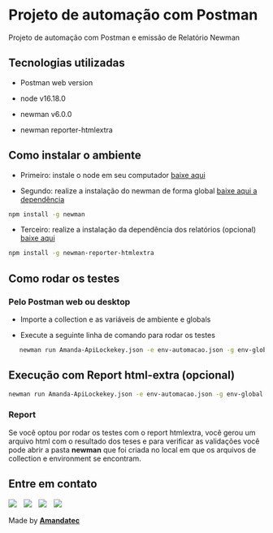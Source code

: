 # Projeto de automação com Postman

Projeto de automação com Postman e emissão de Relatório Newman

## Tecnologias utilizadas

- Postman web version

- node v16.18.0

- newman v6.0.0

- newman reporter-htmlextra

## Como instalar o ambiente

- Primeiro: instale o node em seu computador [baixe aqui](https://nodejs.org/en/download)

- Segundo: realize a instalação do newman de forma global [baixe aqui a dependência](https://www.npmjs.com/package/newman)

```bash
npm install -g newman
```

- Terceiro: realize a instalação da dependência dos relatórios (opcional) 
 [baixe aqui](https://www.npmjs.com/package/newman-reporter-htmlextra)

```bash
npm install -g newman-reporter-htmlextra
```

## Como rodar os testes

### Pelo Postman web ou desktop

- Importe a collection e as variáveis de ambiente e globals

- Execute a seguinte linha de comando para rodar os testes

 ```bash
    newman run Amanda-ApiLockekey.json -e env-automacao.json -g env-global.json -r cli
  ```

## Execução com Report html-extra (opcional)

```bash
newman run Amanda-ApiLockekey.json -e env-automacao.json -g env-global.json -r htmlextra
```

### Report

Se você optou por rodar os testes com o report htmlextra, você gerou um arquivo html com o resultado dos teses e para verificar as validações você pode abrir a pasta **newman** que foi criada no local em que os arquivos de collection e environment se encontram.

## Entre em contato

  <a href="https://www.linkedin.com/in/amandaoliveira--/" style="margin-right: 1vw" target="_blank"><img src="https://img.shields.io/badge/-LinkedIn-%230077B5?style=for-the-badge&logo=linkedin&logoColor=white" target="_blank"></a>
  <a href="http://discordapp.com/users/Amandatec#4699" style="margin-right: 1vw"  target="_blank"><img src="https://img.shields.io/badge/Discord-7289DA?style=for-the-badge&logo=discord&logoColor=white" target="_blank"></a>
  <a href="https://www.instagram.com/amanda_almajor/" style="margin-right: 1vw"  target="_blank"><img src="https://img.shields.io/badge/-Instagram-%23E4405F?style=for-the-badge&logo=instagram&logoColor=white" target="_blank"></a>
  <a href = "mailto:amandatec.oliveira@gmail.com"><img src="https://img.shields.io/badge/-Gmail-%23333?style=for-the-badge&logo=gmail&logoColor=white" target="_blank"></a>

 Made by [**Amandatec**](https://www.linkedin.com/in/amandaoliveira--/)

